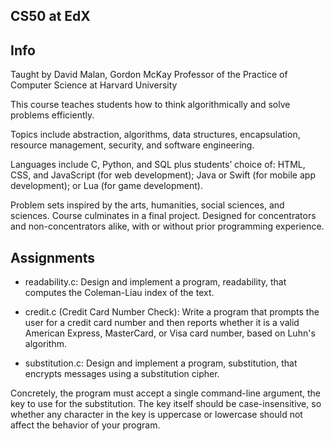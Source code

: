 ## CS50 at EdX
## Info
Taught by David Malan, Gordon McKay Professor of the Practice of Computer Science at Harvard University

This course teaches students how to think algorithmically and solve problems efficiently. 

Topics include abstraction, algorithms, data structures, encapsulation, resource management, security, and software engineering.

Languages include C, Python, and SQL plus students’ choice of: HTML, CSS, and JavaScript (for web development); Java or Swift (for mobile app development); or Lua (for game development). 

Problem sets inspired by the arts, humanities, social sciences, and sciences. Course culminates in a final project. Designed for concentrators and non-concentrators alike, with or without prior programming experience. 

## Assignments
- readability.c: Design and implement a program, readability, that computes the Coleman-Liau index of the text.

- credit.c (Credit Card Number Check): Write a program that prompts the user for a credit card number and then reports whether it is a valid American Express, MasterCard, or Visa card number, based on Luhn's algorithm. 

- substitution.c: Design and implement a program, substitution, that encrypts messages using a substitution cipher. 

Concretely, the program must accept a single command-line argument, the key to use for the substitution. 
The key itself should be case-insensitive, so whether any character in the key is uppercase or lowercase should not affect the behavior of your program.
